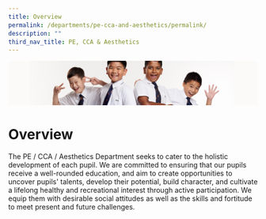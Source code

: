 ```yaml
---
title: Overview
permalink: /departments/pe-cca-and-aesthetics/permalink/
description: ""
third_nav_title: PE, CCA & Aesthetics
---
```

![](/images/Sub-banner2.jpg)

Overview
========

The PE / CCA / Aesthetics Department seeks to cater to the holistic development of each pupil. We are committed to ensuring that our pupils receive a well-rounded education, and aim to create opportunities to uncover pupils' talents, develop their potential, build character, and cultivate a lifelong healthy and recreational interest through active participation. We equip them with desirable social attitudes as well as the skills and fortitude to meet present and future challenges.